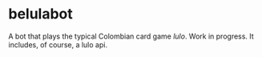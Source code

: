# belulabot
A bot that plays the typical Colombian card game *lulo*. Work in progress. It includes, 
of course, a lulo api.
